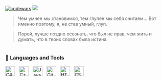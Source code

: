 [![codewars](https://www.codewars.com/users/kostya%20bet/badges/micro)](https://codewars.com/users/kostya%20bet)
 <a href="https://leetcode.com/kostyabet/">
     <img src="https://cp-logo.vercel.app/leetcode/kostyabet"/>
 </a>
> Чем умнее мы становимся, тем глупее мы себя считаем... Вот именно поэтому, я, не став умный, глуп.

> Порой, лучше поздно осознать, что был не прав, чем жить и думать, что в твоих словах была истина.

#

### 🧰 Languages and Tools

<img align="left" alt="C#" width="30px" style="padding-right:10px;" src="https://cdn.jsdelivr.net/gh/devicons/devicon/icons/csharp/csharp-original.svg" />
<img align="left" alt="C++" width="30px" style="padding-right:10px;" src="https://cdn.jsdelivr.net/gh/devicons/devicon/icons/cplusplus/cplusplus-line.svg" />
<img align="left" alt="Java" width="30px" style="padding-right:10px;" src="https://cdn.jsdelivr.net/gh/devicons/devicon/icons/java/java-original.svg" />
<img align="left" alt="Git" width="30px" style="padding-right:10px;" src="https://cdn.jsdelivr.net/gh/devicons/devicon/icons/git/git-original.svg" />
<img align="left" alt="HTML" width="30px" style="padding-right:10px;" src="https://cdn.jsdelivr.net/gh/devicons/devicon/icons/html5/html5-plain.svg" />
<img align="left" alt="CSS" width="30px" style="padding-right:10px;" src="https://cdn.jsdelivr.net/gh/devicons/devicon/icons/css3/css3-plain.svg" />
